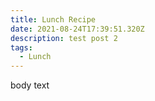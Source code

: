 ```yaml
---
title: Lunch Recipe
date: 2021-08-24T17:39:51.320Z
description: test post 2
tags:
  - Lunch
---
```

body text